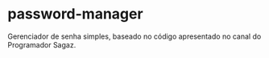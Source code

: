 # password-manager
 Gerenciador de senha simples, baseado no código apresentado no canal do Programador Sagaz.
